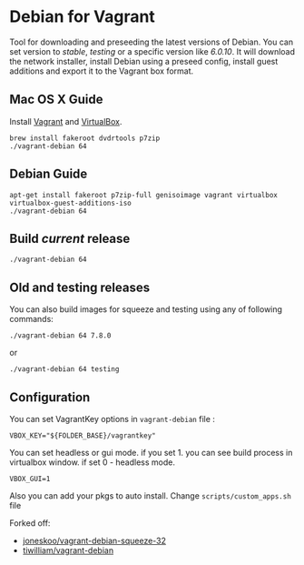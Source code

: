 # Debian for Vagrant

Tool for downloading and preseeding the latest versions of Debian.
You can set version to *stable*, *testing* or a specific version like *6.0.10*.
It will download the network installer, install Debian using a preseed
config, install guest additions and export it to the Vagrant box format.

## Mac OS X Guide

Install [Vagrant](http://www.vagrantup.com/downloads.html) and
[VirtualBox](https://www.virtualbox.org/wiki/Downloads).

    brew install fakeroot dvdrtools p7zip
    ./vagrant-debian 64

## Debian Guide

    apt-get install fakeroot p7zip-full genisoimage vagrant virtualbox virtualbox-guest-additions-iso
    ./vagrant-debian 64

## Build *current* release

    ./vagrant-debian 64

## Old and testing releases

You can also build images for squeeze and testing using any of following commands:

    ./vagrant-debian 64 7.8.0

or

    ./vagrant-debian 64 testing

## Configuration

You can set VagrantKey options in `vagrant-debian` file :

    VBOX_KEY="${FOLDER_BASE}/vagrantkey"

You can set headless or gui mode. 
if you set 1. you can see build process in virtualbox window.
if set 0 - headless mode.

    VBOX_GUI=1 

Also you can add your pkgs to auto install. Change `scripts/custom_apps.sh` file
    

Forked off:
* [joneskoo/vagrant-debian-squeeze-32](https://github.com/joneskoo/vagrant-debian-squeeze-32)
* [tiwilliam/vagrant-debian](https://github.com/tiwilliam/vagrant-debian)
